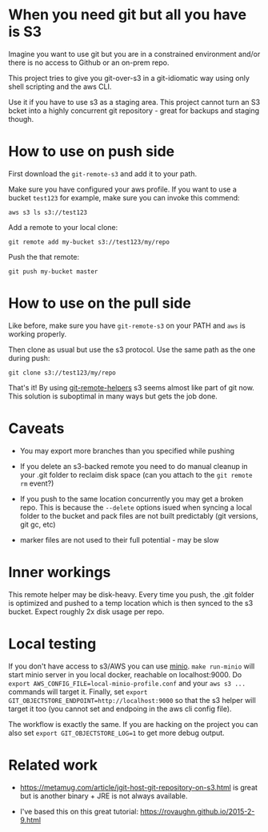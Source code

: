 # When you need git but all you have is S3

Imagine you want to use git but you are in a constrained environment and/or there is no access to Github or an on-prem repo.

This project tries to give you git-over-s3 in a git-idiomatic way using only shell scripting and the aws CLI.

Use it if you have to use s3 as a staging area. This project cannot turn an S3 bcket into a highly concurrent git repository - great for backups and staging though.


# How to use on push side

First download the `git-remote-s3` and add it to your path.

Make sure you have configured your aws profile. If you want to use a bucket `test123` for example, make sure you can invoke this commend:

```
aws s3 ls s3://test123
```

Add a remote to your local clone:

```
git remote add my-bucket s3://test123/my/repo
```

Push the that remote:

```
git push my-bucket master
```

# How to use on the pull side

Like before, make sure you have `git-remote-s3` on your PATH and `aws` is working properly.

Then clone as usual but use the s3 protocol. Use the same path as the one during push:

```
git clone s3://test123/my/repo
```

That's it! By using [git-remote-helpers](https://git-scm.com/docs/git-remote-helpers) s3 seems almost like part of git now. This solution is suboptimal in many ways but gets the job done.


# Caveats

* You may export more branches than you specified while pushing

* If you delete an s3-backed remote you need to do manual cleanup in your .git folder to reclaim disk space (can you attach to the `git remote rm` event?)

* If you push to the same location concurrently you may get a broken repo. This is because the `--delete` options isued when syncing a local folder to the bucket and pack files are not built predictably (git versions, git gc, etc)

* marker files are not used to their full potential - may be slow

# Inner workings

This remote helper may be disk-heavy. Every time you push, the .git folder is optimized and pushed to a temp location which is then synced to the s3 bucket. Expect roughly 2x disk usage per repo.

# Local testing

If you don't have access to s3/AWS you can use [minio](https://min.io/). `make run-minio` will start minio server in you local docker, reachable on localhost:9000. Do `export AWS_CONFIG_FILE=local-minio-profile.conf` and your `aws s3 ...` commands will target it. Finally, set `export GIT_OBJECTSTORE_ENDPOINT=http://localhost:9000` so that the s3 helper will target it too (you cannot set and endpoing in the aws cli config file).

The workflow is exactly the same. If you are hacking on the project you can also set `export GIT_OBJECTSTORE_LOG=1` to get more debug output.

# Related work

* https://metamug.com/article/jgit-host-git-repository-on-s3.html is great but is another binary + JRE is not always available.

* I've based this on this great tutorial: https://rovaughn.github.io/2015-2-9.html
